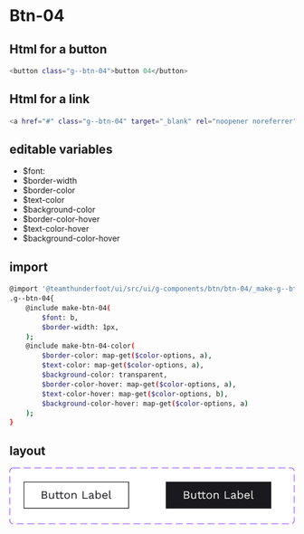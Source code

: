 # Btn-04

## Html for a button

```sh
<button class="g--btn-04">button 04</button>
```

## Html for a link

```sh
<a href="#" class="g--btn-04" target="_blank" rel="noopener noreferrer">button 04</a>
```

## editable variables
- $font:
- $border-width
- $border-color
- $text-color
- $background-color
- $border-color-hover
- $text-color-hover
- $background-color-hover

## import
```sh
@import '@teamthunderfoot/ui/src/ui/g-components/btn/btn-04/_make-g--btn-04';
.g--btn-04{
    @include make-btn-04(
        $font: b,
        $border-width: 1px,
    );
    @include make-btn-04-color(
        $border-color: map-get($color-options, a),
        $text-color: map-get($color-options, a),
        $background-color: transparent,
        $border-color-hover: map-get($color-options, a),
        $text-color-hover: map-get($color-options, b),
        $background-color-hover: map-get($color-options, a)
    );
}
```

## layout
![alt text][btn-04]

[btn-04]: /src/img/global-components/btn/btn-04.svg 